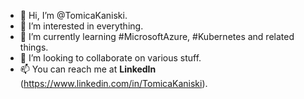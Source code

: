 - 👋 Hi, I’m @TomicaKaniski.
- 👀 I’m interested in everything.
- 🌱 I’m currently learning #MicrosoftAzure, #Kubernetes and related things.
- 💞️ I’m looking to collaborate on various stuff.
- 📫 You can reach me at **LinkedIn** (https://www.linkedin.com/in/TomicaKaniski).

<!---
TomicaKaniski/TomicaKaniski is a ✨ special ✨ repository because its `README.md` (this file) appears on your GitHub profile.
You can click the Preview link to take a look at your changes.
--->
